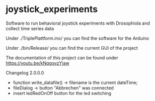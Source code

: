 # joystick_experiments
Software to run behavioral joystick experiments with Drosophiola and collect time series data

Under ./TriplePlattform.ino/ you can find the software for the Arduino

Under ./bin/Release/ you can find the current GUI of the project

The documentation of this project can be found under https://youtu.be/kNqgovzYjaw 

Changelog 2.0.0.0

- function write_datafile() -> filename is the current dateTime; 
- fileDialog -> button "Abbrechen" was connected
- insert ledRedOnOff button for the led switching
